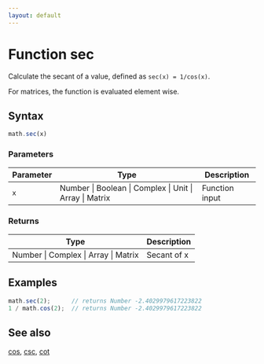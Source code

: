 ```yaml
---
layout: default
---
```


<h1 id="function-sec">Function sec</h1>

Calculate the secant of a value, defined as `sec(x) = 1/cos(x)`.

For matrices, the function is evaluated element wise.


<h2 id="syntax">Syntax</h2>

```js
math.sec(x)
```

<h3 id="parameters">Parameters</h3>

Parameter | Type | Description
--------- | ---- | -----------
`x` | Number &#124; Boolean &#124; Complex &#124; Unit &#124; Array &#124; Matrix | Function input

<h3 id="returns">Returns</h3>

Type | Description
---- | -----------
Number &#124; Complex &#124; Array &#124; Matrix | Secant of x


<h2 id="examples">Examples</h2>

```js
math.sec(2);      // returns Number -2.4029979617223822
1 / math.cos(2);  // returns Number -2.4029979617223822
```


<h2 id="see-also">See also</h2>

[cos](cos.html),
[csc](csc.html),
[cot](cot.html)


<!-- Note: This file is automatically generated from source code comments. Changes made in this file will be overridden. -->
